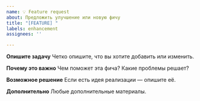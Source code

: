 ```yaml
---
name: 💡 Feature request
about: Предложить улучшение или новую фичу
title: "[FEATURE] "
labels: enhancement
assignees: ''

---
```


**Опишите задачу**
Четко опишите, что вы хотите добавить или изменить.

**Почему это важно**
Чем поможет эта фича? Какие проблемы решает?

**Возможное решение**
Если есть идея реализации — опишите её.

**Дополнительно**
Любые дополнительные материалы.
